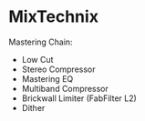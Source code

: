 # MixTechnix

Mastering Chain:
- Low Cut
- Stereo Compressor
- Mastering EQ
- Multiband Compressor
- Brickwall Limiter (FabFilter L2)
- Dither
